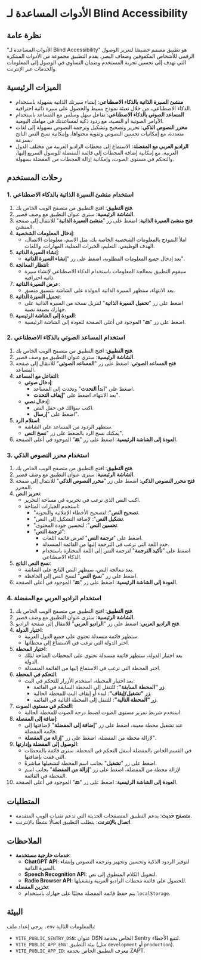 # الأدوات المساعدة لـ Blind Accessibility

## نظرة عامة

"الأدوات المساعدة لـ Blind Accessibility" هو تطبيق مصمم خصيصًا لتعزيز الوصول الرقمي للأشخاص المكفوفين وضعاف البصر. يقدم التطبيق مجموعة من الأدوات المبتكرة التي تهدف إلى تحسين تجربة المستخدم وضمان التساوي في الوصول إلى المعلومات والخدمات عبر الإنترنت.

## الميزات الرئيسية

- **منشئ السيرة الذاتية بالذكاء الاصطناعي**: إنشاء سيرتك الذاتية بسهولة باستخدام الذكاء الاصطناعي، من خلال تعبئة نموذج بسيط والحصول على سيرة ذاتية احترافية.
- **المساعد الصوتي بالذكاء الاصطناعي**: تفاعل سهل وسلس مع المساعد باستخدام الأوامر الصوتية أو النصية، مع ردود ذكية لمساعدتك في مهامك اليومية.
- **محرر النصوص الذكي**: تحرير وتصحيح وتشكيل وترجمة النصوص بسهولة إلى لغات متعددة، مع إمكانيات تحسين النصوص وتقوية محتواها، وإمكانية نسخ النص الناتج بسرعة.
- **الراديو العربي مع المفضلة**: الاستماع إلى محطات الراديو العربية من مختلف الدول العربية، مع إمكانية إضافة المحطات إلى قائمة المفضلة للوصول السريع إليها، والتحكم في مستوى الصوت، وإمكانية إزالة المحطات من المفضلة بسهولة.

## رحلات المستخدم

### 1. استخدام منشئ السيرة الذاتية بالذكاء الاصطناعي

1. **فتح التطبيق**: افتح التطبيق من متصفح الويب الخاص بك.
2. **الشاشة الرئيسية**: سترى عنوان التطبيق مع وصف قصير.
3. **فتح منشئ السيرة الذاتية**: اضغط على زر "**منشئ السيرة الذاتية**" للانتقال إلى صفحة المنشئ.
4. **إدخال المعلومات الشخصية**:
   - املأ النموذج بالمعلومات الشخصية الخاصة بك، مثل الاسم، معلومات الاتصال، الهدف الوظيفي، التعليم، الخبرات العملية، المهارات، واللغات.
5. **إنشاء السيرة الذاتية**:
   - بعد إدخال جميع المعلومات المطلوبة، اضغط على زر "**إنشاء السيرة الذاتية**".
6. **انتظار المعالجة**:
   - سيقوم التطبيق بمعالجة المعلومات باستخدام الذكاء الاصطناعي لإنشاء سيرة ذاتية احترافية.
7. **عرض السيرة الذاتية**:
   - بعد الانتهاء، ستظهر السيرة الذاتية المولدة على الشاشة بتنسيق منسق.
8. **تحميل السيرة الذاتية**:
   - اضغط على زر "**تحميل السيرة الذاتية**" لتنزيل نسخة من السيرة الذاتية على جهازك بصيغة نصية.
9. **العودة إلى الشاشة الرئيسية**:
   - اضغط على زر "**🔙**" الموجود في أعلى الصفحة للعودة إلى الشاشة الرئيسية.

### 2. استخدام المساعد الصوتي بالذكاء الاصطناعي

1. **فتح التطبيق**: افتح التطبيق من متصفح الويب الخاص بك.
2. **الشاشة الرئيسية**: سترى عنوان التطبيق مع وصف قصير.
3. **فتح المساعد الصوتي**: اضغط على زر "**المساعد الصوتي**" للانتقال إلى صفحة المساعد.
4. **التفاعل مع المساعد**:
   - **إدخال صوتي**:
     - اضغط على "**ابدأ التحدث**" وتحدث إلى المساعد.
     - بعد الانتهاء، اضغط على "**إيقاف التحدث**".
   - **إدخال نصي**:
     - اكتب سؤالك في حقل النص.
     - اضغط على "**إرسال**".
5. **استلام الرد**:
   - ستظهر الردود من المساعد على الشاشة.
   - يمكنك نسخ الرد بالضغط على زر "**نسخ النص**".
6. **العودة إلى الشاشة الرئيسية**: اضغط على زر "**🔙**" الموجود في أعلى الصفحة.

### 3. استخدام محرر النصوص الذكي

1. **فتح التطبيق**: افتح التطبيق من متصفح الويب الخاص بك.
2. **الشاشة الرئيسية**: سترى عنوان التطبيق مع وصف قصير.
3. **فتح محرر النصوص الذكي**: اضغط على زر "**محرر النصوص الذكي**" للانتقال إلى صفحة المحرر.
4. **تحرير النص**:
   - اكتب النص الذي ترغب في تحريره في مساحة التحرير.
   - استخدم الخيارات المتاحة:
     - "**تصحيح النص**": لتصحيح الأخطاء الإملائية والنحوية.
     - "**تشكيل النص**": لإضافة التشكيل إلى النص.
     - "**تحسين النص**": لتحسين جودة المحتوى.
     - "**ترجمة النص**":
       - اضغط على "**ترجمة النص**" لعرض قائمة اللغات.
       - حدد اللغة التي ترغب في الترجمة إليها من القائمة المنسدلة.
       - اضغط على "**تأكيد الترجمة**" لترجمة النص إلى اللغة المختارة باستخدام الذكاء الاصطناعي.
5. **نسخ النص الناتج**:
   - بعد معالجة النص، سيظهر النص الناتج على الشاشة.
   - اضغط على زر "**نسخ النص**" لنسخ النص إلى الحافظة.
6. **العودة إلى الشاشة الرئيسية**: اضغط على زر "**🔙**" الموجود في أعلى الصفحة.

### 4. استخدام الراديو العربي مع المفضلة

1. **فتح التطبيق**: افتح التطبيق من متصفح الويب الخاص بك.
2. **الشاشة الرئيسية**: سترى عنوان التطبيق مع وصف قصير.
3. **فتح الراديو العربي**: اضغط على زر "**الراديو العربي**" للانتقال إلى صفحة الراديو.
4. **اختيار الدولة**:
   - ستظهر قائمة منسدلة تحتوي على جميع الدول العربية.
   - اختر الدولة التي ترغب في الاستماع إلى محطاتها.
5. **اختيار المحطة**:
   - بعد اختيار الدولة، ستظهر قائمة منسدلة تحتوي على المحطات المتاحة لتلك الدولة.
   - اختر المحطة التي ترغب في الاستماع إليها من القائمة المنسدلة.
6. **التحكم في المحطة**:
   - بعد اختيار المحطة، استخدم الأزرار للتحكم في البث:
     - **زر "المحطة السابقة"**: للتنقل إلى المحطة السابقة في القائمة.
     - **زر "تشغيل/إيقاف"**: لبدء أو إيقاف البث للمحطة الحالية.
     - **زر "المحطة التالية"**: للتنقل إلى المحطة التالية في القائمة.
7. **التحكم في مستوى الصوت**:
   - استخدم شريط تمرير مستوى الصوت لضبط درجة الصوت للمحطة الحالية.
8. **إضافة إلى المفضلة**:
   - عند تشغيل محطة معينة، اضغط على زر "**إضافة إلى المفضلة**" لإضافتها إلى قائمة المفضلة.
   - لإزالة محطة من المفضلة، اضغط على زر "**إزالة من المفضلة**".
9. **الوصول إلى المفضلة وإدارتها**:
   - في القسم الخاص بالمفضلة أسفل التحكم في المحطة، سترى قائمة بالمحطات التي قمت بإضافتها.
   - اضغط على زر "**تشغيل**" بجانب اسم المحطة لتشغيلها مباشرةً.
   - لإزالة محطة من المفضلة، اضغط على زر "**إزالة من المفضلة**" بجانب اسم المحطة في القائمة.
10. **العودة إلى الشاشة الرئيسية**: اضغط على زر "**🔙**" الموجود في أعلى الصفحة.

## المتطلبات

- **متصفح حديث**: يدعم التطبيق المتصفحات الحديثة التي تدعم تقنيات الويب المتقدمة.
- **اتصال بالإنترنت**: يتطلب التطبيق اتصالًا نشطًا بالإنترنت.

## الملاحظات

- **خدمات خارجية مستخدمة**:
  - **ChatGPT API**: لتوفير الردود الذكية وتحسين وتجهيز وترجمة النصوص وإنشاء السيرة الذاتية.
  - **Speech Recognition API**: لتحويل الكلام المنطوق إلى نص.
  - **Radio Browser API**: للحصول على قائمة محطات الراديو العربية وتشغيلها.
- **تخزين المفضلة**:
  - يتم حفظ قائمة المفضلة محليًا على جهازك باستخدام `localStorage`.

## البيئة

يرجى إعداد ملف `.env` بالمعلومات التالية:

- `VITE_PUBLIC_SENTRY_DSN`: عنوان DSN الخاص بخدمة Sentry لتتبع الأخطاء.
- `VITE_PUBLIC_APP_ENV`: بيئة التطبيق (مثل `development` أو `production`).
- `VITE_PUBLIC_APP_ID`: معرف التطبيق الخاص بخدمة ZAPT.
